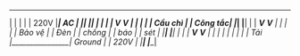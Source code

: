    ________                     ________
  |        |                   |        |
  |  220V  |___________________|   AC   |
  |________|                   |________|
       |                             |
       |                             |
 _____V_____                 ______V_____
|          |                 |          |
| Cầu chì  |                 |  Công tắc|
|__________|                 |__________|
       |                             |
 _____V_____                 ______V_____
|          |                 |          |
| Bảo vệ   |                 |   Đèn    |
|  chống   |                 |   báo    |
|   sét    |                 |__________|
|__________|                        |
       |                             |
 _____V_____                 ______V_____
|          |                 |          |
|          |                 |          |
|   Tải    |_________________|  Ground  |
|  220V    |                 |__________|
|__________|
